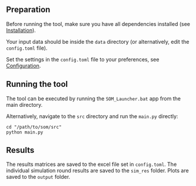## Preparation

Before running the tool, make sure you have all dependencies installed (see [Installation](installation.md)).

Your input data should be inside the ```data``` directory (or alternatively, edit the ```config.toml``` file).

Set the settings in the ```config.toml``` file to your preferences, see [Configuration](configuration.md).

## Running the tool

The tool can be executed by running the ```SOM_Launcher.bat``` app from the main directory. 

Alternatively, navigate to the ```src``` directory and run the ```main.py``` directly:

```
cd "/path/to/som/src"
python main.py
```

## Results

The results matrices are saved to the excel file set in ```config.toml```. The individual simulation round results are saved to the ```sim_res``` folder. Plots are saved to the ```output``` folder. 
